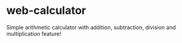 # web-calculator

Simple arithmetic calculator with addition, subtraction, division and multiplication feature!
